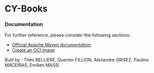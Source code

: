 # CY-Books

### Documentation

For further reference, please consider the following sections:

* [Official Apache Maven documentation](https://maven.apache.org/guides/index.html)
* [Create an OCI image](https://docs.spring.io/spring-boot/docs/3.2.5/maven-plugin/reference/html/#build-image)

Built by : Théo BELLIERE, Quentin FILLION, Alexandre GRISEZ, Pauline MACEIRAS, Emilien MASSI